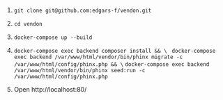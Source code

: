 1. ```git clone git@github.com:edgars-f/vendon.git```

2. ```cd vendon```

3. ```docker-compose up --build```

4. ```docker-compose exec backend composer install && \ ```
```docker-compose exec backend /var/www/html/vendor/bin/phinx migrate -c /var/www/html/config/phinx.php && \```
```docker-compose exec backend /var/www/html/vendor/bin/phinx seed:run -c /var/www/html/config/phinx.php```

5. Open http://localhost:80/